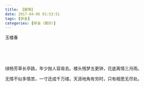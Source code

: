 ```yaml
---
title: 【晏殊】
date: 2017-04-06 01:53:51
tags: [碎金]
categories: [碎金（摘抄）]
---
```


<p dir="ltr"  >玉楼春<br /><br /><br /><br /><br /></p> 


<p dir="ltr"  >绿杨芳草长亭路，年少抛人容易去。楼头残梦五更钟，花底离情三月雨。</p> 
<p dir="ltr"  >无情不似多情苦，一寸还成千万缕。天涯地角有穷时，只有相思无尽处。</p>